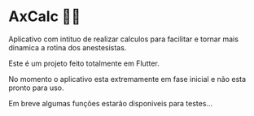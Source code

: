 # AxCalc 👨‍⚕️

Aplicativo com intituo de realizar calculos para facilitar e tornar mais dinamica a rotina dos anestesistas.

Este é um projeto feito totalmente em Flutter.

No momento o aplicativo esta extremamente em fase inicial e não esta pronto para uso.

Em breve algumas funções estarão disponiveis para testes...
